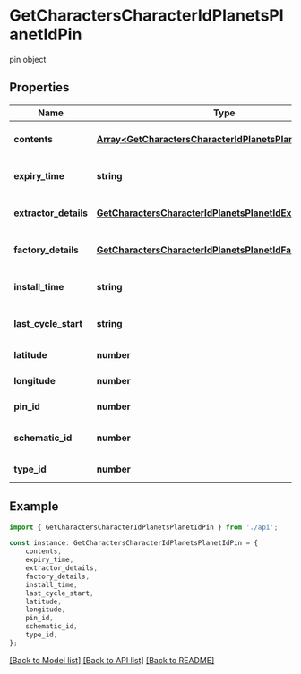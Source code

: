 # GetCharactersCharacterIdPlanetsPlanetIdPin

pin object

## Properties

Name | Type | Description | Notes
------------ | ------------- | ------------- | -------------
**contents** | [**Array&lt;GetCharactersCharacterIdPlanetsPlanetIdContent&gt;**](GetCharactersCharacterIdPlanetsPlanetIdContent.md) | contents array | [optional] [default to undefined]
**expiry_time** | **string** | expiry_time string | [optional] [default to undefined]
**extractor_details** | [**GetCharactersCharacterIdPlanetsPlanetIdExtractorDetails**](GetCharactersCharacterIdPlanetsPlanetIdExtractorDetails.md) |  | [optional] [default to undefined]
**factory_details** | [**GetCharactersCharacterIdPlanetsPlanetIdFactoryDetails**](GetCharactersCharacterIdPlanetsPlanetIdFactoryDetails.md) |  | [optional] [default to undefined]
**install_time** | **string** | install_time string | [optional] [default to undefined]
**last_cycle_start** | **string** | last_cycle_start string | [optional] [default to undefined]
**latitude** | **number** | latitude number | [default to undefined]
**longitude** | **number** | longitude number | [default to undefined]
**pin_id** | **number** | pin_id integer | [default to undefined]
**schematic_id** | **number** | schematic_id integer | [optional] [default to undefined]
**type_id** | **number** | type_id integer | [default to undefined]

## Example

```typescript
import { GetCharactersCharacterIdPlanetsPlanetIdPin } from './api';

const instance: GetCharactersCharacterIdPlanetsPlanetIdPin = {
    contents,
    expiry_time,
    extractor_details,
    factory_details,
    install_time,
    last_cycle_start,
    latitude,
    longitude,
    pin_id,
    schematic_id,
    type_id,
};
```

[[Back to Model list]](../README.md#documentation-for-models) [[Back to API list]](../README.md#documentation-for-api-endpoints) [[Back to README]](../README.md)
